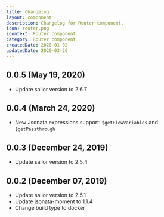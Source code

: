 ```yaml
---
title: Changelog
layout: component
description: Changelog for Router component.
icon: router.png
icontext: Router component
category: Router component
createdDate: 2020-01-02
updatedDate: 2020-03-26
---
```


## 0.0.5 (May 19, 2020)

* Update sailor version to 2.6.7

## 0.0.4 (March 24, 2020)

* New Jsonata expressions support: `$getFlowVariables` and `$getPassthrough`

## 0.0.3 (December 24, 2019)

* Update sailor version to 2.5.4

## 0.0.2 (December 07, 2019)

* Update sailor version to 2.5.1
* Update jsonata-moment to 1.1.4
* Change build type to docker
